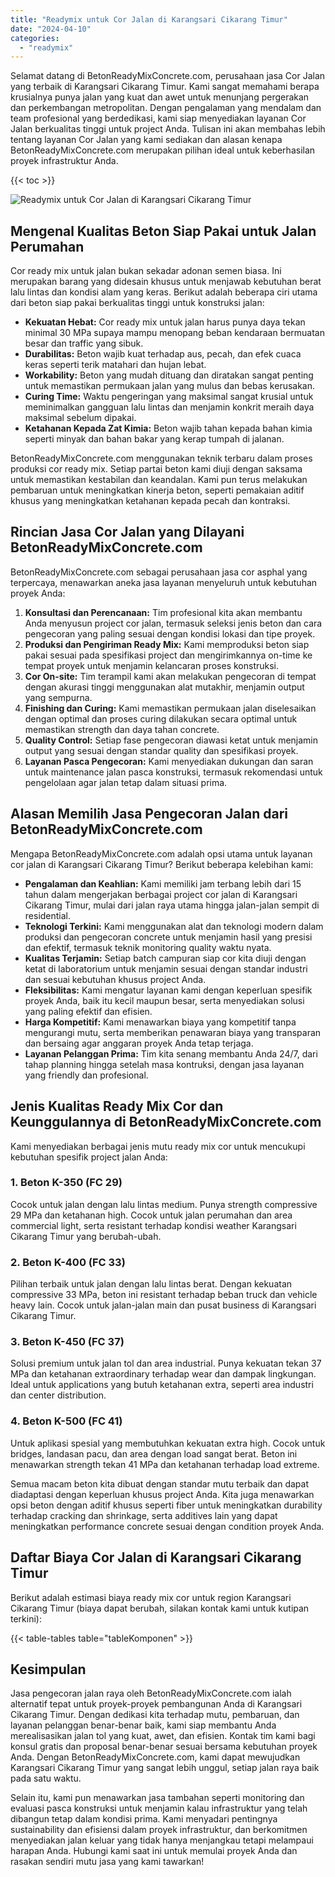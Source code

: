 ```yaml
---
title: "Readymix untuk Cor Jalan di Karangsari Cikarang Timur"
date: "2024-04-10"
categories: 
  - "readymix"
---
```


Selamat datang di BetonReadyMixConcrete.com, perusahaan jasa Cor Jalan yang terbaik di Karangsari Cikarang Timur. Kami sangat memahami berapa krusialnya punya jalan yang kuat dan awet untuk menunjang pergerakan dan perkembangan metropolitan. Dengan pengalaman yang mendalam dan team profesional yang berdedikasi, kami siap menyediakan layanan Cor Jalan berkualitas tinggi untuk project Anda. Tulisan ini akan membahas lebih tentang layanan Cor Jalan yang kami sediakan dan alasan kenapa BetonReadyMixConcrete.com merupakan pilihan ideal untuk keberhasilan proyek infrastruktur Anda.

{{< toc >}}

![Readymix untuk Cor Jalan di Karangsari Cikarang Timur](https://betoncor8.github.io/cor/harga-beton-readymix-concrete%20(25).png)

## Mengenal Kualitas Beton Siap Pakai untuk Jalan Perumahan

Cor ready mix untuk jalan bukan sekadar adonan semen biasa. Ini merupakan barang yang didesain khusus untuk menjawab kebutuhan berat lalu lintas dan kondisi alam yang keras. Berikut adalah beberapa ciri utama dari beton siap pakai berkualitas tinggi untuk konstruksi jalan:

- **Kekuatan Hebat:** Cor ready mix untuk jalan harus punya daya tekan minimal 30 MPa supaya mampu menopang beban kendaraan bermuatan besar dan traffic yang sibuk.
- **Durabilitas:** Beton wajib kuat terhadap aus, pecah, dan efek cuaca keras seperti terik matahari dan hujan lebat.
- **Workability:** Beton yang mudah dituang dan diratakan sangat penting untuk memastikan permukaan jalan yang mulus dan bebas kerusakan.
- **Curing Time:** Waktu pengeringan yang maksimal sangat krusial untuk meminimalkan gangguan lalu lintas dan menjamin konkrit meraih daya maksimal sebelum dipakai.
- **Ketahanan Kepada Zat Kimia:** Beton wajib tahan kepada bahan kimia seperti minyak dan bahan bakar yang kerap tumpah di jalanan.

BetonReadyMixConcrete.com menggunakan teknik terbaru dalam proses produksi cor ready mix. Setiap partai beton kami diuji dengan saksama untuk memastikan kestabilan dan keandalan. Kami pun terus melakukan pembaruan untuk meningkatkan kinerja beton, seperti pemakaian aditif khusus yang meningkatkan ketahanan kepada pecah dan kontraksi.

## Rincian Jasa Cor Jalan yang Dilayani BetonReadyMixConcrete.com

BetonReadyMixConcrete.com sebagai perusahaan jasa cor asphal yang terpercaya, menawarkan aneka jasa layanan menyeluruh untuk kebutuhan proyek Anda:

1. **Konsultasi dan Perencanaan:** Tim profesional kita akan membantu Anda menyusun project cor jalan, termasuk seleksi jenis beton dan cara pengecoran yang paling sesuai dengan kondisi lokasi dan tipe proyek.
2. **Produksi dan Pengiriman Ready Mix:** Kami memproduksi beton siap pakai sesuai pada spesifikasi project dan mengirimkannya on-time ke tempat proyek untuk menjamin kelancaran proses konstruksi.
3. **Cor On-site:** Tim terampil kami akan melakukan pengecoran di tempat dengan akurasi tinggi menggunakan alat mutakhir, menjamin output yang sempurna.
4. **Finishing dan Curing:** Kami memastikan permukaan jalan diselesaikan dengan optimal dan proses curing dilakukan secara optimal untuk memastikan strength dan daya tahan concrete.
5. **Quality Control:** Setiap fase pengecoran diawasi ketat untuk menjamin output yang sesuai dengan standar quality dan spesifikasi proyek.
6. **Layanan Pasca Pengecoran:** Kami menyediakan dukungan dan saran untuk maintenance jalan pasca konstruksi, termasuk rekomendasi untuk pengelolaan agar jalan tetap dalam situasi prima.

## Alasan Memilih Jasa Pengecoran Jalan dari BetonReadyMixConcrete.com

Mengapa BetonReadyMixConcrete.com adalah opsi utama untuk layanan cor jalan di Karangsari Cikarang Timur? Berikut beberapa kelebihan kami:

- **Pengalaman dan Keahlian:** Kami memiliki jam terbang lebih dari 15 tahun dalam mengerjakan berbagai project cor jalan di Karangsari Cikarang Timur, mulai dari jalan raya utama hingga jalan-jalan sempit di residential.
- **Teknologi Terkini:** Kami menggunakan alat dan teknologi modern dalam produksi dan pengecoran concrete untuk menjamin hasil yang presisi dan efektif, termasuk teknik monitoring quality waktu nyata.
- **Kualitas Terjamin:** Setiap batch campuran siap cor kita diuji dengan ketat di laboratorium untuk menjamin sesuai dengan standar industri dan sesuai kebutuhan khusus project Anda.
- **Fleksibilitas:** Kami mengatur layanan kami dengan keperluan spesifik proyek Anda, baik itu kecil maupun besar, serta menyediakan solusi yang paling efektif dan efisien.
- **Harga Kompetitif:** Kami menawarkan biaya yang kompetitif tanpa mengurangi mutu, serta memberikan penawaran biaya yang transparan dan bersaing agar anggaran proyek Anda tetap terjaga.
- **Layanan Pelanggan Prima:** Tim kita senang membantu Anda 24/7, dari tahap planning hingga setelah masa kontruksi, dengan jasa layanan yang friendly dan profesional.

## Jenis Kualitas Ready Mix Cor dan Keunggulannya di BetonReadyMixConcrete.com

Kami menyediakan berbagai jenis mutu ready mix cor untuk mencukupi kebutuhan spesifik project jalan Anda:

### 1\. Beton K-350 (FC 29)

Cocok untuk jalan dengan lalu lintas medium. Punya strength compressive 29 MPa dan ketahanan high. Cocok untuk jalan perumahan dan area commercial light, serta resistant terhadap kondisi weather Karangsari Cikarang Timur yang berubah-ubah.

### 2\. Beton K-400 (FC 33)

Pilihan terbaik untuk jalan dengan lalu lintas berat. Dengan kekuatan compressive 33 MPa, beton ini resistant terhadap beban truck dan vehicle heavy lain. Cocok untuk jalan-jalan main dan pusat business di Karangsari Cikarang Timur.

### 3\. Beton K-450 (FC 37)

Solusi premium untuk jalan tol dan area industrial. Punya kekuatan tekan 37 MPa dan ketahanan extraordinary terhadap wear dan dampak lingkungan. Ideal untuk applications yang butuh ketahanan extra, seperti area industri dan center distribution.

### 4\. Beton K-500 (FC 41)

Untuk aplikasi spesial yang membutuhkan kekuatan extra high. Cocok untuk bridges, landasan pacu, dan area dengan load sangat berat. Beton ini menawarkan strength tekan 41 MPa dan ketahanan terhadap load extreme.

Semua macam beton kita dibuat dengan standar mutu terbaik dan dapat diadaptasi dengan keperluan khusus project Anda. Kita juga menawarkan opsi beton dengan aditif khusus seperti fiber untuk meningkatkan durability terhadap cracking dan shrinkage, serta additives lain yang dapat meningkatkan performance concrete sesuai dengan condition proyek Anda.

## Daftar Biaya Cor Jalan di Karangsari Cikarang Timur

Berikut adalah estimasi biaya ready mix cor untuk region Karangsari Cikarang Timur (biaya dapat berubah, silakan kontak kami untuk kutipan terkini):

{{< table-tables table="tableKomponen" >}}

## Kesimpulan

Jasa pengecoran jalan raya oleh BetonReadyMixConcrete.com ialah alternatif tepat untuk proyek-proyek pembangunan Anda di Karangsari Cikarang Timur. Dengan dedikasi kita terhadap mutu, pembaruan, dan layanan pelanggan benar-benar baik, kami siap membantu Anda merealisasikan jalan tol yang kuat, awet, dan efisien. Kontak tim kami bagi konsul gratis dan proposal benar-benar sesuai bersama kebutuhan proyek Anda. Dengan BetonReadyMixConcrete.com, kami dapat mewujudkan Karangsari Cikarang Timur yang sangat lebih unggul, setiap jalan raya baik pada satu waktu.

Selain itu, kami pun menawarkan jasa tambahan seperti monitoring dan evaluasi pasca konstruksi untuk menjamin kalau infrastruktur yang telah dibangun tetap dalam kondisi prima. Kami menyadari pentingnya sustainability dan efisiensi dalam proyek infrastruktur, dan berkomitmen menyediakan jalan keluar yang tidak hanya menjangkau tetapi melampaui harapan Anda. Hubungi kami saat ini untuk memulai proyek Anda dan rasakan sendiri mutu jasa yang kami tawarkan!
